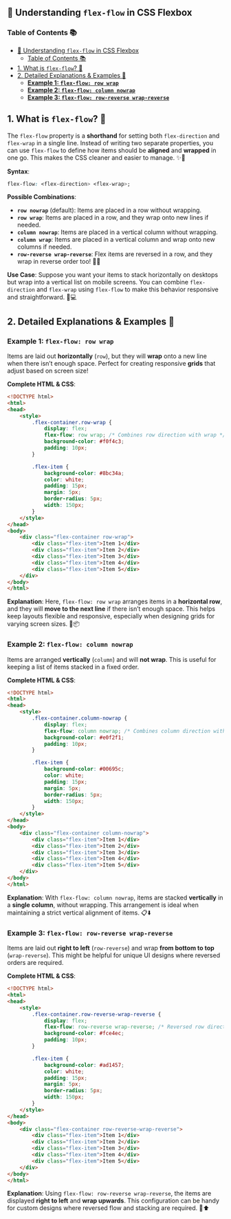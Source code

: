 ## 🌊 Understanding `flex-flow` in CSS Flexbox

### Table of Contents 📚
- [🌊 Understanding `flex-flow` in CSS Flexbox](#-understanding-flex-flow-in-css-flexbox)
  - [Table of Contents 📚](#table-of-contents-)
- [1. What is `flex-flow`? 🌊](#1-what-is-flex-flow-)
- [2. Detailed Explanations \& Examples 📝](#2-detailed-explanations--examples-)
  - [**Example 1: `flex-flow: row wrap`**](#example-1-flex-flow-row-wrap)
  - [**Example 2: `flex-flow: column nowrap`**](#example-2-flex-flow-column-nowrap)
  - [**Example 3: `flex-flow: row-reverse wrap-reverse`**](#example-3-flex-flow-row-reverse-wrap-reverse)


## 1. What is `flex-flow`? 🌊
The `flex-flow` property is a **shorthand** for setting both `flex-direction` and `flex-wrap` in a single line. Instead of writing two separate properties, you can use `flex-flow` to define how items should be **aligned** and **wrapped** in one go. This makes the CSS cleaner and easier to manage. ✨🧼

**Syntax**:
```css
flex-flow: <flex-direction> <flex-wrap>;
```

**Possible Combinations**:
- **`row nowrap`** (default): Items are placed in a row without wrapping.
- **`row wrap`**: Items are placed in a row, and they wrap onto new lines if needed.
- **`column nowrap`**: Items are placed in a vertical column without wrapping.
- **`column wrap`**: Items are placed in a vertical column and wrap onto new columns if needed.
- **`row-reverse wrap-reverse`**: Flex items are reversed in a row, and they wrap in reverse order too! 🔄🧩

**Use Case**:
Suppose you want your items to stack horizontally on desktops but wrap into a vertical list on mobile screens. You can combine `flex-direction` and `flex-wrap` using `flex-flow` to make this behavior responsive and straightforward. 📱💻


## 2. Detailed Explanations & Examples 📝

### **Example 1: `flex-flow: row wrap`**
Items are laid out **horizontally** (`row`), but they will **wrap** onto a new line when there isn’t enough space. Perfect for creating responsive **grids** that adjust based on screen size!

**Complete HTML & CSS**:
```html
<!DOCTYPE html>
<html>
<head>
    <style>
        .flex-container.row-wrap {
            display: flex;
            flex-flow: row wrap; /* Combines row direction with wrap */
            background-color: #f0f4c3;
            padding: 10px;
        }

        .flex-item {
            background-color: #8bc34a;
            color: white;
            padding: 15px;
            margin: 5px;
            border-radius: 5px;
            width: 150px;
        }
    </style>
</head>
<body>
    <div class="flex-container row-wrap">
        <div class="flex-item">Item 1</div>
        <div class="flex-item">Item 2</div>
        <div class="flex-item">Item 3</div>
        <div class="flex-item">Item 4</div>
        <div class="flex-item">Item 5</div>
    </div>
</body>
</html>
```

**Explanation**:
Here, `flex-flow: row wrap` arranges items in a **horizontal row**, and they will **move to the next line** if there isn’t enough space. This helps keep layouts flexible and responsive, especially when designing grids for varying screen sizes. 📐📦


### **Example 2: `flex-flow: column nowrap`**
Items are arranged **vertically** (`column`) and will **not wrap**. This is useful for keeping a list of items stacked in a fixed order.

**Complete HTML & CSS**:
```html
<!DOCTYPE html>
<html>
<head>
    <style>
        .flex-container.column-nowrap {
            display: flex;
            flex-flow: column nowrap; /* Combines column direction without wrapping */
            background-color: #e0f2f1;
            padding: 10px;
        }

        .flex-item {
            background-color: #00695c;
            color: white;
            padding: 15px;
            margin: 5px;
            border-radius: 5px;
            width: 150px;
        }
    </style>
</head>
<body>
    <div class="flex-container column-nowrap">
        <div class="flex-item">Item 1</div>
        <div class="flex-item">Item 2</div>
        <div class="flex-item">Item 3</div>
        <div class="flex-item">Item 4</div>
        <div class="flex-item">Item 5</div>
    </div>
</body>
</html>
```

**Explanation**:
With `flex-flow: column nowrap`, items are stacked **vertically** in a **single column**, without wrapping. This arrangement is ideal when maintaining a strict vertical alignment of items. 📋⬇️


### **Example 3: `flex-flow: row-reverse wrap-reverse`**
Items are laid out **right to left** (`row-reverse`) and wrap **from bottom to top** (`wrap-reverse`). This might be helpful for unique UI designs where reversed orders are required.

**Complete HTML & CSS**:
```html
<!DOCTYPE html>
<html>
<head>
    <style>
        .flex-container.row-reverse-wrap-reverse {
            display: flex;
            flex-flow: row-reverse wrap-reverse; /* Reversed row direction with reverse wrapping */
            background-color: #fce4ec;
            padding: 10px;
        }

        .flex-item {
            background-color: #ad1457;
            color: white;
            padding: 15px;
            margin: 5px;
            border-radius: 5px;
            width: 150px;
        }
    </style>
</head>
<body>
    <div class="flex-container row-reverse-wrap-reverse">
        <div class="flex-item">Item 1</div>
        <div class="flex-item">Item 2</div>
        <div class="flex-item">Item 3</div>
        <div class="flex-item">Item 4</div>
        <div class="flex-item">Item 5</div>
    </div>
</body>
</html>
```

**Explanation**:
Using `flex-flow: row-reverse wrap-reverse`, the items are displayed **right to left** and **wrap upwards**. This configuration can be handy for custom designs where reversed flow and stacking are required. 🔄⬆️


